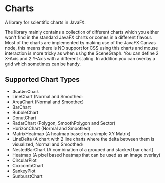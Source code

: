 # Charts

A library for scientific charts in JavaFX.

The library mainly contains a collection of different charts which you either won't find in the standard JavaFX charts
or comes in a different flavour. Most of the charts are implemented by making use of the JavaFX Canvas node, this means
there is NO support for CSS using this charts and mouse interaction is more tricky as when using the SceneGraph. You can
define 2 X-Axis and 2 Y-Axis with a different scaling. In addition you can overlay a grid which sometimes can be handy.

## Supported Chart Types

* ScatterChart
* LineChart (Normal and Smoothed)
* AreaChart (Normal and Smoothed)
* BarChart
* BubbleChart
* DonutChart
* RadarChart (Polygon, SmoothPolygon and Sector)
* HorizonChart (Normal and Smoothed)
* MatrixHeatmap (A heatmap based on a simple XY Matrix)
* LineDelta (A chart with 2 line charts where the delta between them is visualized, Normal and Smoothed)
* NestedBarChart (A combination of a grouped and stacked bar chart)
* Heatmap (A pixel based heatmap that can be used as an image overlay)
* CircularPlot
* CoxcombChart
* SankeyPlot
* SunburstChart
